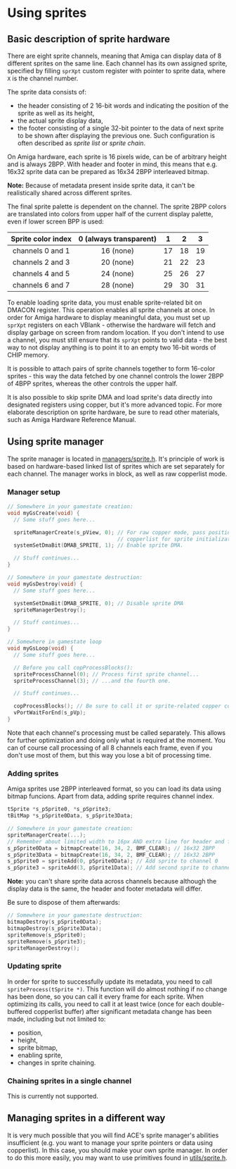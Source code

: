 # Using sprites

## Basic description of sprite hardware

There are eight sprite channels, meaning that Amiga can display data of 8 different sprites on the same line.
Each channel has its own assigned sprite, specified by filling `sprXpt` custom register with pointer to sprite data, where `X` is the channel number.

The sprite data consists of:

- the header consisting of 2 16-bit words and indicating the position of the sprite as well as its height,
- the actual sprite display data,
- the footer consisting of a single 32-bit pointer to the data of next sprite to be shown after displaying the previous one. Such configuration is often described as *sprite list* or *sprite chain*.

On Amiga hardware, each sprite is 16 pixels wide, can be of arbitrary height and is always 2BPP.
With header and footer in mind, this means that e.g. 16x32 sprite data can be prepared as 16x34 2BPP interleaved bitmap.

**Note:** Because of metadata present inside sprite data, it can't be realistically shared across different sprites.

The final sprite palette is dependent on the channel.
The sprite 2BPP colors are translated into colors from upper half of the current display palette, even if lower screen BPP is used:

| Sprite color index | 0 (always transparent) |  1 |  2 |  3 |
|:------------------:|:----------------------:|:--:|:--:|:--:|
|  channels 0 and 1  |    16 (none)           | 17 | 18 | 19 |
|  channels 2 and 3  |    20 (none)           | 21 | 22 | 23 |
|  channels 4 and 5  |    24 (none)           | 25 | 26 | 27 |
|  channels 6 and 7  |    28 (none)           | 29 | 30 | 31 |

To enable loading sprite data, you must enable sprite-related bit on DMACON register.
This operation enables all sprite channels at once.
In order for Amiga hardware to display meaningful data, you must set up `sprXpt` registers on each VBlank - otherwise the hardware will fetch and display garbage on screen from random location. If you don't intend to use a channel, you must still ensure that its `sprXpt` points to valid data - the best way to not display anything is to point it to an empty two 16-bit words of CHIP memory.

It is possible to attach pairs of sprite channels together to form 16-color sprites - this way the data fetched by one channel controls the lower 2BPP of 4BPP sprites, whereas the other controls the upper half.

It is also possible to skip sprite DMA and load sprite's data directly into designated registers using copper, but it's more advanced topic.
For more elaborate description on sprite hardware, be sure to read other materials, such as Amiga Hardware Reference Manual.

## Using sprite manager

The sprite manager is located in [managers/sprite.h](../../include/ace/managers/sprite.h).
It's principle of work is based on hardware-based linked list of sprites which are set separately for each channel.
The manager works in block, as well as raw copperlist mode.

### Manager setup

```c
// Somewhere in your gamestate creation:
void myGsCreate(void) {
  // Some stuff goes here...

  spriteManagerCreate(s_pView, 0); // For raw copper mode, pass position on
                                   // copperlist for sprite initialization.
  systemSetDmaBit(DMAB_SPRITE, 1); // Enable sprite DMA.

  // Stuff continues...
}

// Somewhere in your gamestate destruction:
void myGsDestroy(void) {
  // Some stuff goes here...

  systemSetDmaBit(DMAB_SPRITE, 0); // Disable sprite DMA
  spriteManagerDestroy();

  // Stuff continues...
}

// Somewhere in gamestate loop
void myGsLoop(void) {
  // Some stuff goes here...

  // Before you call copProcessBlocks():
  spriteProcessChannel(0); // Process first sprite channel...
  spriteProcessChannel(3); // ...and the fourth one.

  // Stuff continues...

  copProcessBlocks(); // Be sure to call it or sprite-related copper commands won't work!
  vPortWaitForEnd(s_pVp);
}
```

Note that each channel's processing must be called separately.
This allows for further optimization and doing only what is required at the moment.
You can of course call processing of all 8 channels each frame, even if you don't use most of them, but this way you lose a bit of processing time.

### Adding sprites

Amiga sprites use 2BPP interleaved format, so you can load its data using bitmap funcions.
Apart from data, adding sprite requires channel index.

```c
tSprite *s_pSprite0, *s_pSprite3;
tBitMap *s_pSprite0Data, s_pSprite3Data;

// Somewhere in your gamestate creation:
spriteManagerCreate(...);
// Remember about limited width to 16px AND extra line for header and footer
s_pSprite0Data = bitmapCreate(16, 34, 2, BMF_CLEAR); // 16x32 2BPP
s_pSprite3Data = bitmapCreate(16, 34, 2, BMF_CLEAR); // 16x32 2BPP
s_pSprite0 = spriteAdd(0, pSprite0Data); // Add sprite to channel 0
s_pSprite3 = spriteAdd(3, pSprite1Data); // Add second sprite to channel 3
```

**Note:** you can't share sprite data across channels because although the display data is the same, the header and footer metadata will differ.

Be sure to dispose of them afterwards:

```c
// Somewhere in your gamestate destruction:
bitmapDestroy(s_pSprite0Data);
bitmapDestroy(s_pSprite3Data);
spriteRemove(s_pSprite0);
spriteRemove(s_pSprite3);
spriteManagerDestroy();
```

### Updating sprite

In order for sprite to successfully update its metadata, you need to call `spriteProcess(tSprite *)`.
This function will do almost nothing if no change has been done, so you can call it every frame for each sprite.
When optimizing its calls, you need to call it at least twice (once for each double-buffered copperlist buffer) after significant metadata change has been made, including but not limited to:

- position,
- height,
- sprite bitmap,
- enabling sprite,
- changes in sprite chaining.

### Chaining sprites in a single channel

This is currently not supported.

## Managing sprites in a different way

It is very much possible that you will find ACE's sprite manager's abilities insufficient (e.g. you want to manage your sprite pointers or data using copperlist).
In this case, you should make your own sprite manager.
In order to do this more easily, you may want to use primitives found in [utils/sprite.h](../../include/ace/utils/sprite.h).
